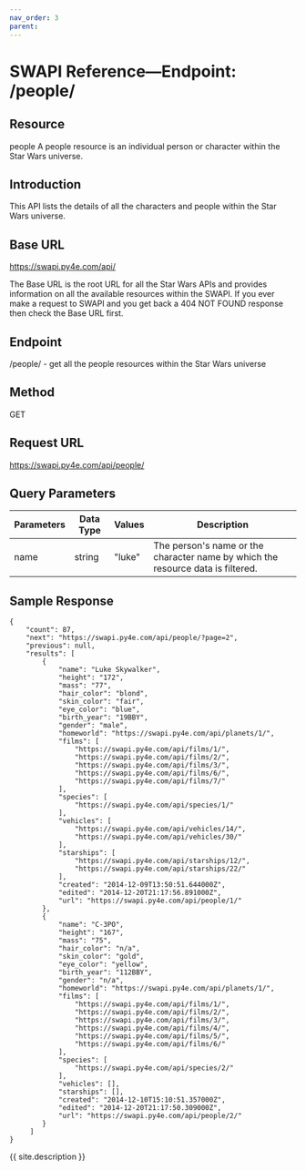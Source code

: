 ```yaml
---
nav_order: 3
parent:
---
```


# SWAPI Reference—Endpoint: /people/
## Resource
people
A people resource is an individual person or character within the Star Wars universe.
## Introduction
This API lists the details of all the characters and people within the Star Wars universe.
## Base URL
https://swapi.py4e.com/api/

The Base URL is the root URL for all the Star Wars APIs and provides information on all the available resources within the SWAPI.
If you ever make a request to SWAPI and you get back a 404 NOT FOUND response then check the Base URL first.
## Endpoint
/people/ - get all the people resources within the Star Wars universe
## Method
GET
## Request URL
https://swapi.py4e.com/api/people/
## Query Parameters
| Parameters |	Data Type |	Values | Description |
| ---------- | ---------- | ------ | ----------- |
| name |	string |	"luke" |	The person's name or the character name by which the resource data is filtered. |

## Sample Response
```
{
    "count": 87,
    "next": "https://swapi.py4e.com/api/people/?page=2",
    "previous": null,
    "results": [
        {
            "name": "Luke Skywalker",
            "height": "172",
            "mass": "77",
            "hair_color": "blond",
            "skin_color": "fair",
            "eye_color": "blue",
            "birth_year": "19BBY",
            "gender": "male",
            "homeworld": "https://swapi.py4e.com/api/planets/1/",
            "films": [
                "https://swapi.py4e.com/api/films/1/",
                "https://swapi.py4e.com/api/films/2/",
                "https://swapi.py4e.com/api/films/3/",
                "https://swapi.py4e.com/api/films/6/",
                "https://swapi.py4e.com/api/films/7/"
            ],
            "species": [
                "https://swapi.py4e.com/api/species/1/"
            ],
            "vehicles": [
                "https://swapi.py4e.com/api/vehicles/14/",
                "https://swapi.py4e.com/api/vehicles/30/"
            ],
            "starships": [
                "https://swapi.py4e.com/api/starships/12/",
                "https://swapi.py4e.com/api/starships/22/"
            ],
            "created": "2014-12-09T13:50:51.644000Z",
            "edited": "2014-12-20T21:17:56.891000Z",
            "url": "https://swapi.py4e.com/api/people/1/"
        },
        {
            "name": "C-3PO",
            "height": "167",
            "mass": "75",
            "hair_color": "n/a",
            "skin_color": "gold",
            "eye_color": "yellow",
            "birth_year": "112BBY",
            "gender": "n/a",
            "homeworld": "https://swapi.py4e.com/api/planets/1/",
            "films": [
                "https://swapi.py4e.com/api/films/1/",
                "https://swapi.py4e.com/api/films/2/",
                "https://swapi.py4e.com/api/films/3/",
                "https://swapi.py4e.com/api/films/4/",
                "https://swapi.py4e.com/api/films/5/",
                "https://swapi.py4e.com/api/films/6/"
            ],
            "species": [
                "https://swapi.py4e.com/api/species/2/"
            ],
            "vehicles": [],
            "starships": [],
            "created": "2014-12-10T15:10:51.357000Z",
            "edited": "2014-12-20T21:17:50.309000Z",
            "url": "https://swapi.py4e.com/api/people/2/"
        }
     ]
}
```
{{ site.description }}

